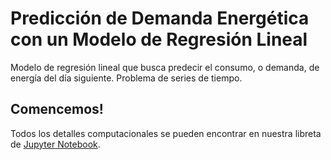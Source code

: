 # Predicción de Demanda Energética con un Modelo de Regresión Lineal
Modelo de regresión lineal que busca predecir el consumo, o demanda, de energía del día siguiente. Problema de series de tiempo.

## Comencemos!
Todos los detalles computacionales se pueden encontrar en nuestra libreta de [Jupyter Notebook](https://github.com/anmerino-pnd/Prediccion_con_Estadistica/blob/main/prediccion_con_estadisticas.ipynb).
